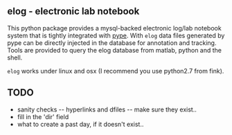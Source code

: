 ## elog - electronic lab notebook

This python package provides a mysql-backed electronic log/lab
notebook system that is tightly integrated with
[pype](https://github.com/mazerj/pype3). With `elog` data files
generated by pype can be directly injected in the database for
annotation and tracking. Tools are provided to query the elog database
from matlab, python and the shell.

`elog` works under linux and osx (I recommend you use python2.7 from fink).


## TODO

* sanity checks -- hyperlinks and dfiles -- make sure they exist..
* fill in the 'dir' field
* what to create a past day, if it doesn't exist..

